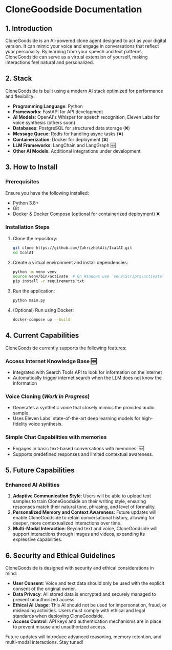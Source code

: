 # CloneGoodside Documentation

## 1. Introduction
CloneGoodside is an AI-powered clone agent designed to act as your digital version. It can mimic your voice and engage in conversations that reflect your personality. By learning from your speech and text patterns, CloneGoodside can serve as a virtual extension of yourself, making interactions feel natural and personalized.

## 2. Stack
CloneGoodside is built using a modern AI stack optimized for performance and flexibility:

- **Programming Language**: Python
- **Frameworks**: FastAPI for API development
- **AI Models**: OpenAI's Whisper for speech recognition, Eleven Labs for voice synthesis (others soon)
- **Databases**: PostgreSQL for structured data storage (❌)
- **Message Queue**: Redis for handling async tasks (❌)
- **Containerization**: Docker for deployment (❌)
- **LLM Frameworks**: LangChain and LangGraph 🆕
- **Other AI Models**: Additional integrations under development

## 3. How to Install

### Prerequisites
Ensure you have the following installed:
- Python 3.8+
- Git
- Docker & Docker Compose (optional for containerized deployment) ❌

### Installation Steps
1. Clone the repository:
   ```bash
   git clone https://github.com/ZahrizhalAli/IcalAI.git
   cd IcalAI
   ```
2. Create a virtual environment and install dependencies:
   ```bash
   python -m venv venv
   source venv/bin/activate  # On Windows use `venv\Scripts\activate`
   pip install -r requirements.txt
   ```
3. Run the application:
   ```bash
   python main.py
   ```
4. (Optional) Run using Docker:
   ```bash
   docker-compose up --build
   ```

## 4. Current Capabilities
CloneGoodside currently supports the following features:

### Access Internet Knowledge Base 🆕
- Integrated with Search Tools API to look for information on the internet
- Automatically trigger internet search when the LLM does not know the information

### Voice Cloning (_Work In Progress_)
- Generates a synthetic voice that closely mimics the provided audio sample.
- Uses Eleven Labs' state-of-the-art deep learning models for high-fidelity voice synthesis.

### Simple Chat Capabilities with memories
- Engages in basic text-based conversations with memories. 🆕
- Supports predefined responses and limited contextual awareness.

## 5. Future Capabilities
### Enhanced AI Abilities
1. **Adaptive Communication Style**: Users will be able to upload text samples to train CloneGoodside on their writing style, ensuring responses match their natural tone, phrasing, and level of formality.
2. **Personalized Memory and Context Awareness**: Future updates will enable CloneGoodside to retain conversational history, allowing for deeper, more contextualized interactions over time.
3. **Multi-Modal Interaction**: Beyond text and voice, CloneGoodside will support interactions through images and videos, expanding its expressive capabilities.

## 6. Security and Ethical Guidelines
CloneGoodside is designed with security and ethical considerations in mind:
- **User Consent**: Voice and text data should only be used with the explicit consent of the original owner.
- **Data Privacy**: All stored data is encrypted and securely managed to prevent unauthorized access.
- **Ethical AI Usage**: This AI should not be used for impersonation, fraud, or misleading activities. Users must comply with ethical and legal standards when deploying CloneGoodside.
- **Access Control**: API keys and authentication mechanisms are in place to prevent misuse and unauthorized access.

Future updates will introduce advanced reasoning, memory retention, and multi-modal interactions. Stay tuned!
